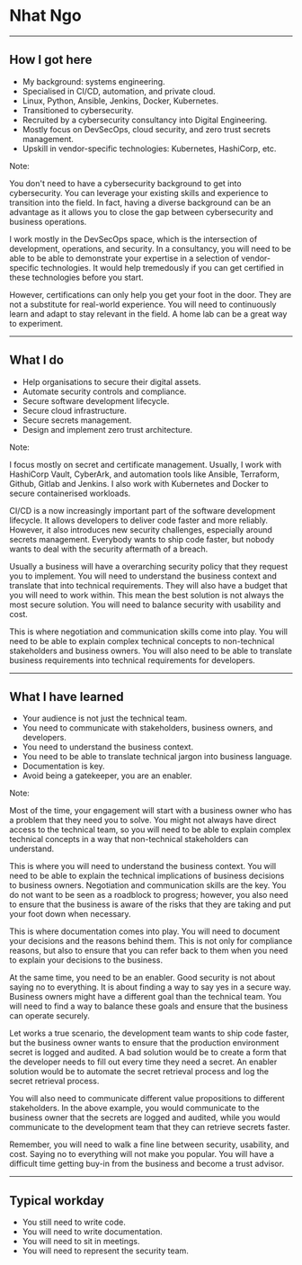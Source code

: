 # Nhat Ngo

---

## How I got here

- My background: systems engineering.
- Specialised in CI/CD, automation, and private cloud. 
- Linux, Python, Ansible, Jenkins, Docker, Kubernetes.
- Transitioned to cybersecurity.
- Recruited by a cybersecurity consultancy into Digital Engineering.
- Mostly focus on DevSecOps, cloud security, and zero trust secrets management.
- Upskill in vendor-specific technologies: Kubernetes, HashiCorp, etc.

Note:

You don't need to have a cybersecurity background to get into cybersecurity. You can leverage your existing skills and experience to transition into the field. In fact, having a diverse background can be an advantage as it allows you to close the gap between cybersecurity and business operations.

I work mostly in the DevSecOps space, which is the intersection of development, operations, and security. In a consultancy, you will need to be able to be able to demonstrate your expertise in a selection of vendor-specific technologies. It would help tremedously if you can get certified in these technologies before you start.

However, certifications can only help you get your foot in the door. They are not a substitute for real-world experience. You will need to continuously learn and adapt to stay relevant in the field. A home lab can be a great way to experiment.

---

## What I do

- Help organisations to secure their digital assets.
- Automate security controls and compliance.
- Secure software development lifecycle.
- Secure cloud infrastructure.
- Secure secrets management.
- Design and implement zero trust architecture.

Note:

I focus mostly on secret and certificate management. Usually, I work with HashiCorp Vault, CyberArk, and automation tools like Ansible, Terraform, Github, Gitlab and Jenkins. I also work with Kubernetes and Docker to secure containerised workloads.

CI/CD is a now increasingly important part of the software development lifecycle. It allows developers to deliver code faster and more reliably. However, it also introduces new security challenges, especially around secrets management. Everybody wants to ship code faster, but nobody wants to deal with the security aftermath of a breach.

Usually a business will have a overarching security policy that they request you to implement. You will need to understand the business context and translate that into technical requirements. They will also have a budget that you will need to work within. This mean the best solution is not always the most secure solution. You will need to balance security with usability and cost.

This is where negotiation and communication skills come into play. You will need to be able to explain complex technical concepts to non-technical stakeholders and business owners. You will also need to be able to translate business requirements into technical requirements for developers.

---

## What I have learned

- Your audience is not just the technical team.
- You need to communicate with stakeholders, business owners, and developers.
- You need to understand the business context.
- You need to be able to translate technical jargon into business language.
- Documentation is key.
- Avoid being a gatekeeper, you are an enabler.

Note:

Most of the time, your engagement will start with a business owner who has a problem that they need you to solve. You might not always have direct access to the technical team, so you will need to be able to explain complex technical concepts in a way that non-technical stakeholders can understand.

This is where you will need to understand the business context. You will need to be able to explain the technical implications of business decisions to business owners. Negotiation and communication skills are the key. You do not want to be seen as a roadblock to progress; however, you also need to ensure that the business is aware of the risks that they are taking and put your foot down when necessary.

This is where documentation comes into play. You will need to document your decisions and the reasons behind them. This is not only for compliance reasons, but also to ensure that you can refer back to them when you need to explain your decisions to the business.

At the same time, you need to be an enabler. Good security is not about saying no to everything. It is about finding a way to say yes in a secure way. Business owners might have a different goal than the technical team. You will need to find a way to balance these goals and ensure that the business can operate securely.

Let works a true scenario, the development team wants to ship code faster, but the business owner wants to ensure that the production environment secret is logged and audited. A bad solution would be to create a form that the developer needs to fill out every time they need a secret. An enabler solution would be to automate the secret retrieval process and log the secret retrieval process.

You will also need to communicate different value propositions to different stakeholders. In the above example, you would communicate to the business owner that the secrets are logged and audited, while you would communicate to the development team that they can retrieve secrets faster.

Remember, you will need to walk a fine line between security, usability, and cost. Saying no to everything will not make you popular. You will have a difficult time getting buy-in from the business and become a trust advisor.

---

## Typical workday

- You still need to write code.
- You will need to write documentation.
- You will need to sit in meetings.
- You will need to represent the security team.
